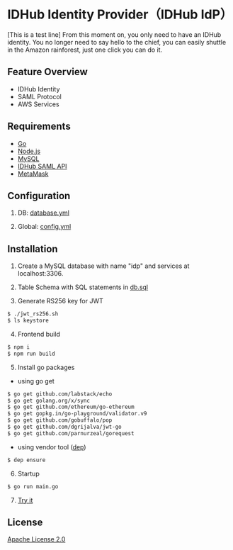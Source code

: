 # IDHub Identity Provider（IDHub IdP）
[This is a test line]
From this moment on, you only need to have an IDHub identity. You no longer need to say hello to the chief, you can easily shuttle in the Amazon rainforest, just one click you can do it.

## Feature Overview

- IDHub Identity
- SAML Protocol
- AWS Services

## Requirements

- [Go](https://golang.org)
- [Node.js](https://nodejs.org/en/)
- [MySQL](https://www.mysql.com)
- [IDHub SAML API](https://gitlab.com/idhub/saml_idhub_api)
- [MetaMask](https://metamask.io)

## Configuration

1. DB: [database.yml](https://gitlab.com/idhub/idp/blob/master/database.yml)

2. Global: [config.yml](https://gitlab.com/idhub/idp/blob/master/config.yml)

## Installation

1. Create a MySQL database with name "idp" and services at localhost:3306.

2. Table Schema with SQL statements in [db.sql](https://gitlab.com/idhub/idp/blob/master/dbconn/db.sql)

3. Generate RS256 key for JWT
```sh
$ ./jwt_rs256.sh
$ ls keystore
```

4. Frontend build
```sh
$ npm i
$ npm run build
```

5. Install go packages
- using go get
```sh
$ go get github.com/labstack/echo
$ go get golang.org/x/sync
$ go get github.com/ethereum/go-ethereum
$ go get gopkg.in/go-playground/validator.v9
$ go get github.com/gobuffalo/pop
$ go get github.com/dgrijalva/jwt-go
$ go get github.com/parnurzeal/gorequest
```
- using vendor tool ([dep](https://github.com/golang/dep))
```sh
$ dep ensure
```

6. Startup
```sh
$ go run main.go
```

7. [Try it](http://127.0.0.1:8080/#/)

## License
[Apache License 2.0](https://gitlab.com/idhub/idp/blob/master/LICENSE)
